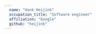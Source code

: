 ```yaml
---
  name: "Hank Heijink"
  occupation_title: "Software engineer"
  affiliation: "Google"
  github: "heijink"
---
```

